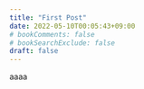 ```yaml
---
title: "First Post"
date: 2022-05-10T00:05:43+09:00
# bookComments: false
# bookSearchExclude: false
draft: false
---
```



aaaa
